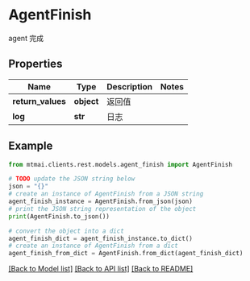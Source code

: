 # AgentFinish

agent 完成

## Properties

Name | Type | Description | Notes
------------ | ------------- | ------------- | -------------
**return_values** | **object** | 返回值 | 
**log** | **str** | 日志 | 

## Example

```python
from mtmai.clients.rest.models.agent_finish import AgentFinish

# TODO update the JSON string below
json = "{}"
# create an instance of AgentFinish from a JSON string
agent_finish_instance = AgentFinish.from_json(json)
# print the JSON string representation of the object
print(AgentFinish.to_json())

# convert the object into a dict
agent_finish_dict = agent_finish_instance.to_dict()
# create an instance of AgentFinish from a dict
agent_finish_from_dict = AgentFinish.from_dict(agent_finish_dict)
```
[[Back to Model list]](../README.md#documentation-for-models) [[Back to API list]](../README.md#documentation-for-api-endpoints) [[Back to README]](../README.md)



